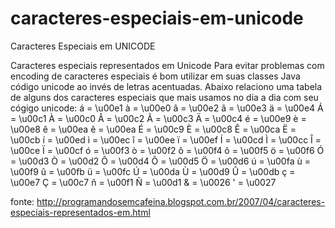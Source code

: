 # caracteres-especiais-em-unicode
Caracteres Especiais em UNICODE

Caracteres especiais representados em Unicode
Para evitar problemas com encoding de caracteres especiais é bom utilizar em suas classes Java código unicode ao invés de letras acentuadas. Abaixo relaciono uma tabela de alguns dos caracteres especiais que mais usamos no dia a dia com seu cógigo unicode:
á = \u00e1
à = \u00e0
â = \u00e2
ã = \u00e3
ä = \u00e4
Á = \u00c1
À = \u00c0
Â = \u00c2
Ã = \u00c3
Ä = \u00c4
é = \u00e9
è = \u00e8
ê = \u00ea
ê = \u00ea
É = \u00c9
È = \u00c8
Ê = \u00ca
Ë = \u00cb
í = \u00ed
ì = \u00ec
î = \u00ee
ï = \u00ef
Í = \u00cd
Ì = \u00cc
Î = \u00ce
Ï = \u00cf
ó = \u00f3
ò = \u00f2
ô = \u00f4
õ = \u00f5
ö = \u00f6
Ó = \u00d3
Ò = \u00d2
Ô = \u00d4
Õ = \u00d5
Ö = \u00d6
ú = \u00fa
ù = \u00f9
û = \u00fb
ü = \u00fc
Ú = \u00da
Ù = \u00d9
Û = \u00db
ç = \u00e7
Ç = \u00c7
ñ = \u00f1
Ñ = \u00d1
& = \u0026
' = \u0027

fonte: http://programandosemcafeina.blogspot.com.br/2007/04/caracteres-especiais-representados-em.html

